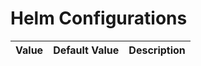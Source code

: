 # Helm Configurations

|**Value**|**Default Value**|**Description**|
|---------|-----------------|---------------|

